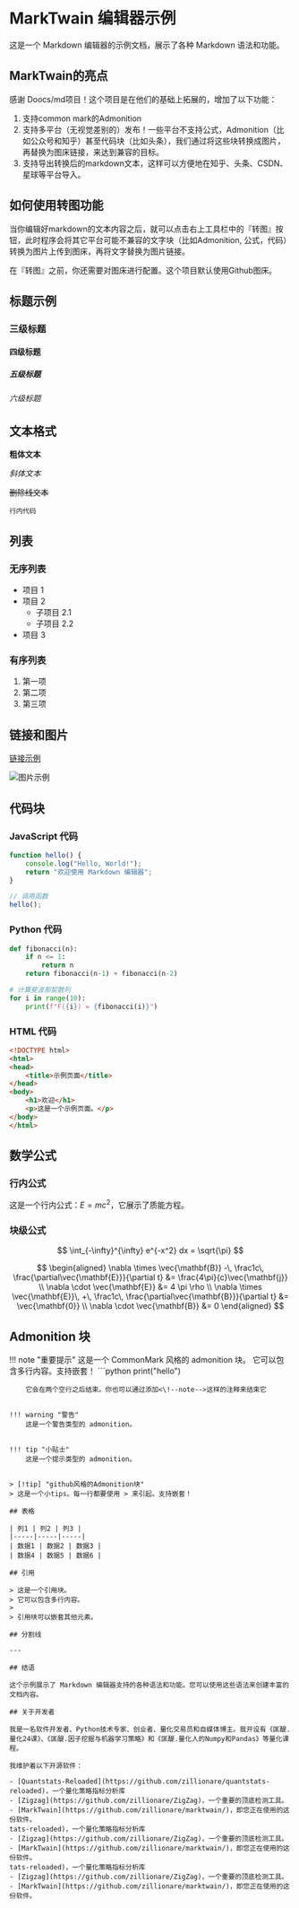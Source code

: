# MarkTwain 编辑器示例

这是一个 Markdown 编辑器的示例文档，展示了各种 Markdown 语法和功能。

## MarkTwain的亮点

感谢 Doocs/md项目！这个项目是在他们的基础上拓展的，增加了以下功能：

1. 支持common mark的Admonition
2. 支持多平台（无视觉差别的）发布！一些平台不支持公式，Admonition（比如公众号和知乎）甚至代码块（比如头条），我们通过将这些块转换成图片，再替换为图床链接，来达到兼容的目标。
3. 支持导出转换后的markdown文本，这样可以方便地在知乎、头条、CSDN、星球等平台导入。

## 如何使用转图功能
当你编辑好markdown的文本内容之后，就可以点击右上工具栏中的『转图』按钮，此时程序会将其它平台可能不兼容的文字块（比如Admonition, 公式，代码）转换为图片上传到图床，再将文字替换为图片链接。

在『转图』之前，你还需要对图床进行配置。这个项目默认使用Github图床。

## 标题示例

### 三级标题
#### 四级标题
##### 五级标题
###### 六级标题

## 文本格式

**粗体文本**

*斜体文本*

~~删除线文本~~

`行内代码`

## 列表

### 无序列表
- 项目 1
- 项目 2
  - 子项目 2.1
  - 子项目 2.2
- 项目 3

### 有序列表
1. 第一项
2. 第二项
3. 第三项

## 链接和图片

[链接示例](https://example.com)

![图片示例](https://via.placeholder.com/300x200)

## 代码块

### JavaScript 代码
```javascript
function hello() {
    console.log("Hello, World!");
    return "欢迎使用 Markdown 编辑器";
}

// 调用函数
hello();
```

### Python 代码
```python
def fibonacci(n):
    if n <= 1:
        return n
    return fibonacci(n-1) + fibonacci(n-2)

# 计算斐波那契数列
for i in range(10):
    print(f"F({i}) = {fibonacci(i)}")
```

### HTML 代码
```html
<!DOCTYPE html>
<html>
<head>
    <title>示例页面</title>
</head>
<body>
    <h1>欢迎</h1>
    <p>这是一个示例页面。</p>
</body>
</html>
```

## 数学公式

### 行内公式
这是一个行内公式：$E = mc^2$，它展示了质能方程。

### 块级公式

$$
\int_{-\infty}^{\infty} e^{-x^2} dx = \sqrt{\pi}
$$

$$
\begin{aligned}
\nabla \times \vec{\mathbf{B}} -\, \frac1c\, \frac{\partial\vec{\mathbf{E}}}{\partial t} &= \frac{4\pi}{c}\vec{\mathbf{j}} \\
\nabla \cdot \vec{\mathbf{E}} &= 4 \pi \rho \\
\nabla \times \vec{\mathbf{E}}\, +\, \frac1c\, \frac{\partial\vec{\mathbf{B}}}{\partial t} &= \vec{\mathbf{0}} \\
\nabla \cdot \vec{\mathbf{B}} &= 0
\end{aligned}
$$

## Admonition 块

!!! note "重要提示"
    这是一个 CommonMark 风格的 admonition 块。
    它可以包含多行内容。支持嵌套！
    ```python
print("hello")
```
    它会在两个空行之后结束。你也可以通过添加<\!--note-->这样的注释来结束它


!!! warning "警告"
    这是一个警告类型的 admonition。
  

!!! tip "小贴士"
    这是一个提示类型的 admonition。


> [!tip] "github风格的Admonition块"
> 这是一个小tips。每一行都要使用 > 来引起。支持嵌套！

## 表格

| 列1 | 列2 | 列3 |
|-----|-----|-----|
| 数据1 | 数据2 | 数据3 |
| 数据4 | 数据5 | 数据6 |

## 引用

> 这是一个引用块。
> 它可以包含多行内容。
>
> 引用块可以嵌套其他元素。

## 分割线

---

## 结语

这个示例展示了 Markdown 编辑器支持的各种语法和功能。您可以使用这些语法来创建丰富的文档内容。

## 关于开发者

我是一名软件开发者、Python技术专家、创业者、量化交易员和自媒体博主。我开设有《匡醍.量化24课》、《匡醍.因子挖掘与机器学习策略》和《匡醍.量化人的Numpy和Pandas》等量化课程。

我维护着以下开源软件：

- [Quantstats-Reloaded](https://github.com/zillionare/quantstats-reloaded)，一个量化策略指标分析库
- [Zigzag](https://github.com/zillionare/ZigZag)，一个重要的顶底检测工具。
- [MarkTwain](https://github.com/zillionare/marktwain/)，即您正在使用的这份软件。
tats-reloaded)，一个量化策略指标分析库
- [Zigzag](https://github.com/zillionare/ZigZag)，一个重要的顶底检测工具。
- [MarkTwain](https://github.com/zillionare/marktwain/)，即您正在使用的这份软件。
tats-reloaded)，一个量化策略指标分析库
- [Zigzag](https://github.com/zillionare/ZigZag)，一个重要的顶底检测工具。
- [MarkTwain](https://github.com/zillionare/marktwain/)，即您正在使用的这份软件。
